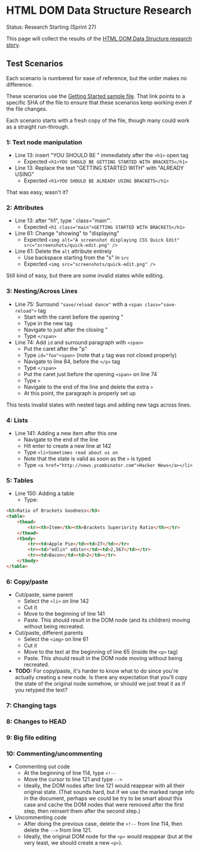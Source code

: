 # HTML DOM Data Structure Research #

Status: Research Starting (Sprint 27)

This page will collect the results of the [HTML DOM Data Structure research story](https://trello.com/card/5-research-data-structure-for-html-dom-edit-mapping/4f90a6d98f77505d7940ce88/844).

## Test Scenarios ##

Each scenario is numbered for ease of reference, but the order makes no difference.

These scenarios use the [Getting Started sample file](https://github.com/adobe/brackets/blob/f482326997f4b6e09a2640c770dbd915c81851a3/samples/root/Getting%20Started/index.html). That link points to a specific SHA of the file to ensure that these scenarios keep working even if the file changes.

Each scenario starts with a fresh copy of the file, though many could work as a straight run-through.

### 1: Text node manipulation

* Line 13: insert "YOU SHOULD BE " immediately after the `<h1>` open tag
    * Expected `<h1>YOU SHOULD BE GETTING STARTED WITH BRACKETS</h1>`
* Line 13: Replace the text "GETTING STARTED WITH" with "ALREADY USING"
    * Expected `<h1>YOU SHOULD BE ALREADY USING BRACKETS</h1>`

That was easy, wasn't it?

### 2: Attributes

* Line 13: after "h1", type ' class="main"'.
    * Expected `<h1 class="main">GETTING STARTED WITH BRACKETS</h1>`
* Line 61: Change "showing" to "displaying"
    * Expected `<img alt="A screenshot displaying CSS Quick Edit" src="screenshots/quick-edit.png" />`
* Line 61: Delete the `alt` attribute entirely
    * Use backspace starting from the "s" in `src`
    * Expected `<img src="screenshots/quick-edit.png" />`

Still kind of easy, but there are some invalid states while editing.

### 3: Nesting/Across Lines

* Line 75: Surround `"save/reload dance"` with a `<span class="save-reload">` tag
    * Start with the caret before the opening "
    * Type in the new tag
    * Navigate to just after the closing "
    * Type `</span>`
* Line 74: Add `id` and surround paragraph with `<span>`
    * Put the caret after the "p"
    * Type `id="foo"<span>` (note that `p` tag was not closed properly)
    * Navigate to line 84, before the `</p>` tag
    * Type `</span>`
    * Put the caret just before the opening `<span>` on line 74
    * Type `>`
    * Navigate to the end of the line and delete the extra `>`
    * At this point, the paragraph is properly set up

This tests invalid states with nested tags and adding new tags across lines.

### 4: Lists

* Line 141: Adding a new item after this one
    * Navigate to the end of the line
    * Hit enter to create a new line at 142
    * Type `<li>Sometimes read about us on `
    * Note that the state is valid as soon as the `>` is typed
    * Type `<a href="http://news.ycombinator.com">Hacker News</a></li>`

### 5: Tables

* Line 150: Adding a table
    * Type:

```html
<h3>Ratio of Brackets Goodness</h3>
<table>
    <thead>
        <tr><th>Item</th><th>Brackets Superiority Ratio</th></tr>
    </thead>
    <tbody>
        <tr><td>Apple Pie</td><td>27</td></tr>
        <tr><td>"edlin" editor</td><td>2,567</td></tr>
        <tr><td>Bacon</td><td>2</td></tr>
    </tbody>
</table>
```

### 6: Copy/paste

* Cut/paste, same parent
  * Select the `<li>` on line 142
  * Cut it
  * Move to the beginning of line 141
  * Paste. This should result in the DOM node (and its children) moving without being recreated.
* Cut/paste, different parents
  * Select the `<img>` on line 61
  * Cut it
  * Move to the text at the beginning of line 65 (inside the `<p>` tag)
  * Paste. This should result in the DOM node moving without being recreated.
* **TODO:** For copy/paste, it's harder to know what to do since you're actually creating a new node. Is there any expectation that you'll copy the state of the original node somehow, or should we just treat it as if you retyped the text?

### 7: Changing tags

### 8: Changes to HEAD

### 9: Big file editing

### 10: Commenting/uncommenting

* Commenting out code
  * At the beginning of line 114, type `<!--`
  * Move the cursor to line 121 and type `-->`
  * Ideally, the DOM nodes after line 121 would reappear with all their original state. (That sounds hard, but if we use the marked range info in the document, perhaps we could be try to be smart about this case and cache the DOM nodes that were removed after the first step, then reinsert them after the second step.)
* Uncommenting code
  * After doing the previous case, delete the `<!--` from line 114, then delete the `-->` from line 121.
  * Ideally, the original DOM node for the `<p>` would reappear (but at the very least, we should create a new `<p>`).
